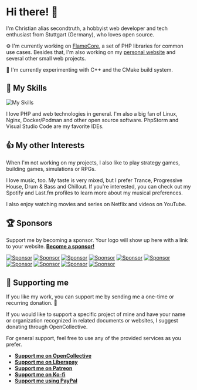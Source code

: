 # Hi there! :wave:

I'm Christian alias secondtruth, a hobbyist web developer and tech enthusiast from Stuttgart (Germany), who loves open source.

:gear: I'm currently working on [FlameCore](http://github.com/flamecore), a set of PHP libraries for common use cases. Besides that, I'm also working on my [personal website](https://secondtruth.de) and several other small web projects.

:telescope: I'm currently experimenting with C++ and the CMake build system.


## :toolbox: My Skills

![My Skills](https://skillicons.dev/icons?i=php,cpp,html,css,sass,bootstrap,nginx,docker,linux,idea,vscode&theme=light)

I love PHP and web technologies in general. I'm also a big fan of Linux, Nginx, Docker/Podman and other open source software. PhpStorm and Visual Studio Code are my favorite IDEs.


## :thumbsup: My other Interests

When I'm not working on my projects, I also like to play strategy games, building games, simulations or RPGs.

I love music, too. My taste is very mixed, but I prefer Trance, Progressive House, Drum & Bass and Chillout. If you're interested, you can check out my Spotify and Last.fm profiles to learn more about my musical preferences.

I also enjoy watching movies and series on Netflix and videos on YouTube.


## :trophy: Sponsors

Support me by becoming a sponsor. Your logo will show up here with a link to your website. **[Become a sponsor!](https://opencollective.com/secondtruth#sponsor)**

[![Sponsor](https://opencollective.com/secondtruth/tiers/sponsor/0/avatar.svg)](https://opencollective.com/secondtruth/tiers/sponsor/0/website)
[![Sponsor](https://opencollective.com/secondtruth/tiers/sponsor/1/avatar.svg)](https://opencollective.com/secondtruth/tiers/sponsor/1/website)
[![Sponsor](https://opencollective.com/secondtruth/tiers/sponsor/2/avatar.svg)](https://opencollective.com/secondtruth/tiers/sponsor/2/website)
[![Sponsor](https://opencollective.com/secondtruth/tiers/sponsor/3/avatar.svg)](https://opencollective.com/secondtruth/tiers/sponsor/3/website)
[![Sponsor](https://opencollective.com/secondtruth/tiers/sponsor/4/avatar.svg)](https://opencollective.com/secondtruth/tiers/sponsor/4/website)
[![Sponsor](https://opencollective.com/secondtruth/tiers/sponsor/5/avatar.svg)](https://opencollective.com/secondtruth/tiers/sponsor/5/website)
[![Sponsor](https://opencollective.com/secondtruth/tiers/sponsor/6/avatar.svg)](https://opencollective.com/secondtruth/tiers/sponsor/6/website)
[![Sponsor](https://opencollective.com/secondtruth/tiers/sponsor/7/avatar.svg)](https://opencollective.com/secondtruth/tiers/sponsor/7/website)
[![Sponsor](https://opencollective.com/secondtruth/tiers/sponsor/8/avatar.svg)](https://opencollective.com/secondtruth/tiers/sponsor/8/website)
[![Sponsor](https://opencollective.com/secondtruth/tiers/sponsor/9/avatar.svg)](https://opencollective.com/secondtruth/tiers/sponsor/9/website)


## :gift_heart: Supporting me

If you like my work, you can support me by sending me a one-time or recurring donation. :money_with_wings:

If you would like to support a specific project of mine and have your name or organization recognized in related documents or websites, I suggest donating through OpenCollective.

For general support, feel free to use any of the provided services as you prefer.

- **[Support me on OpenCollective](https://opencollective.com/secondtruth)**
- **[Support me on Liberapay](https://liberapay.com/secondtruth/donate)**
- **[Support me on Patreon](https://www.patreon.com/secondtruth)**
- **[Support me on Ko-fi](https://ko-fi.com/secondtruth)**
- **[Support me using PayPal](https://paypal.me/secondtruth)**
